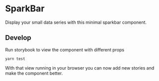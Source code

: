 # SparkBar
Display your small data series with this minimal sparkbar component.

## Develop
Run storybook to view the component with different props  

```
yarn test
```

With that view running in your browser you can now add new stories and make the component better.